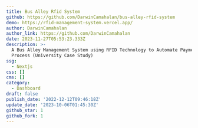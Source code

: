```yaml
---
title: Bus Alley Rfid System
github: https://github.com/DarwinCamahalan/bus-alley-rfid-system
demo: https://rfid-management-system.vercel.app/
author: DarwinCamahalan
author_link: https://github.com/DarwinCamahalan
date: 2023-11-27T05:53:23.333Z
description: >-
  A Bus Alley Management System using RFID Technology to Automate Payment
  Process (University Case Study)
ssg:
  - Nextjs
css: []
cms: []
category:
  - Dashboard
draft: false
publish_date: '2022-12-12T09:46:18Z'
update_date: '2023-10-06T01:45:30Z'
github_star: 1
github_fork: 1
---
```

